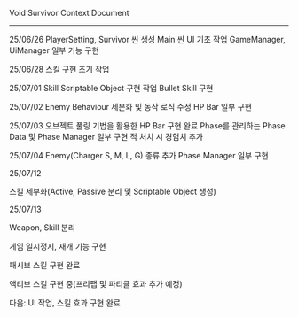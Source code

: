 Void Survivor Context Document

---



25/06/26
PlayerSetting, Survivor 씬 생성
Main 씬 UI 기초 작업
GameManager, UiManager 일부 기능 구현



25/06/28
스킬 구현 초기 작업



25/07/01
Skill Scriptable Object 구현 작업
Bullet Skill 구현



25/07/02
Enemy Behaviour 세분화 및 동작 로직 수정
HP Bar 일부 구현



25/07/03
오브젝트 풀링 기법을 활용한 HP Bar 구현 완료
Phase를 관리하는 Phase Data 및 Phase Manager 일부 구현
적 처치 시 경험치 추가



25/07/04
Enemy(Charger S, M, L, G) 종류 추가
Phase Manager 일부 구현



25/07/12

스킬 세부화(Active, Passive 분리 및 Scriptable Object 생성)



25/07/13

Weapon, Skill 분리

게임 일시정지, 재개 기능 구현

패시브 스킬 구현 완료

액티브 스킬 구현 중(프리팹 및 파티클 효과 추가 예정)

다음: UI 작업, 스킬 효과 구현 완료 



